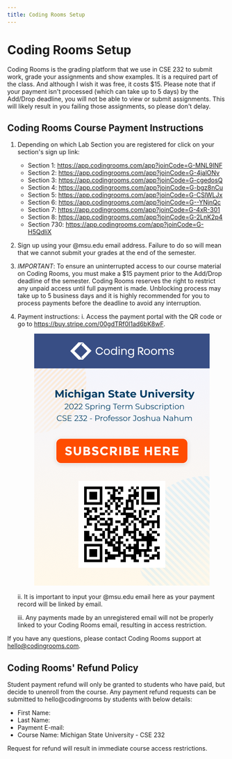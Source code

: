 ```yaml
---
title: Coding Rooms Setup
---
```


# Coding Rooms Setup

Coding Rooms is the grading platform that we use in CSE 232 to submit work, grade your assignments and show examples. It is a required part of the class. And although I wish it was free, it costs $15. Please note that if your payment isn't processed (which can take up to 5 days) by the Add/Drop deadline, you will not be able to view or submit assignments. This will likely result in you failing those assignments, so please don't delay.  

## Coding Rooms Course Payment Instructions
1.	Depending on which Lab Section you are registered for click on your section's sign up link:

    * Section 1: <https://app.codingrooms.com/app?joinCode=G-MNL9INF>    
    * Section 2: <https://app.codingrooms.com/app?joinCode=G-4jalONv>
    * Section 3: <https://app.codingrooms.com/app?joinCode=G-cgedosQ>
    * Section 4: <https://app.codingrooms.com/app?joinCode=G-bgz8nCu>
    * Section 5: <https://app.codingrooms.com/app?joinCode=G-CSlWLJx>
    * Section 6: <https://app.codingrooms.com/app?joinCode=G--YNjnQc>
    * Section 7: <https://app.codingrooms.com/app?joinCode=G-4xR-301>
    * Section 8: <https://app.codingrooms.com/app?joinCode=G-2LnK2p4>
    * Section 730: <https://app.codingrooms.com/app?joinCode=G-H5QdliX>

2. Sign up using your @msu.edu email address. Failure to do so will mean that we cannot submit your grades at the end of the semester.

3.	*IMPORTANT*: To ensure an uninterrupted access to our course material on Coding Rooms, you must make a $15 payment prior to the Add/Drop deadline of the semester. 
Coding Rooms reserves the right to restrict any unpaid access until full payment is made.
Unblocking process may take up to 5 business days and it is highly recommended for you to process payments before the deadline to avoid any interruption.

3.	Payment instructions:
    i.	Access the payment portal with the QR code or go to <https://buy.stripe.com/00gdTRf0I1ad6bK8wF>.
    
    <div align="center">
    <img src="assets/images/coding-rooms-setup/QR_2022Spring_MSU_CSE232_JoshuaNahum.png">
    </div>
   
    ii.	It is important to input your @msu.edu email here as your payment record will be linked by email.
 
    iii.	Any payments made by an unregistered email will not be properly linked to your Coding Rooms email, resulting in access restriction.

If you have any questions, please contact Coding Rooms support at <hello@codingrooms.com>.

## Coding Rooms' Refund Policy
Student payment refund will only be granted to students who have paid, but decide to unenroll from the course. Any payment refund requests can be submitted to hello@codingrooms by students with below details:

*   First Name:
*   Last Name:
*   Payment E-mail:
*   Course Name: Michigan State University - CSE 232

Request for refund will result in immediate course access restrictions.
